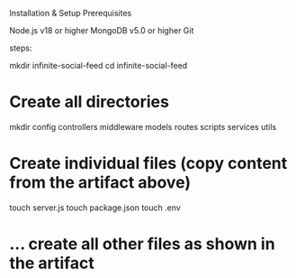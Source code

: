 Installation & Setup
Prerequisites

Node.js v18 or higher
MongoDB v5.0 or higher
Git

steps:


mkdir infinite-social-feed
cd infinite-social-feed

# Create all directories
mkdir config controllers middleware models routes scripts services utils

# Create individual files (copy content from the artifact above)
touch server.js
touch package.json
touch .env
# ... create all other files as shown in the artifact
